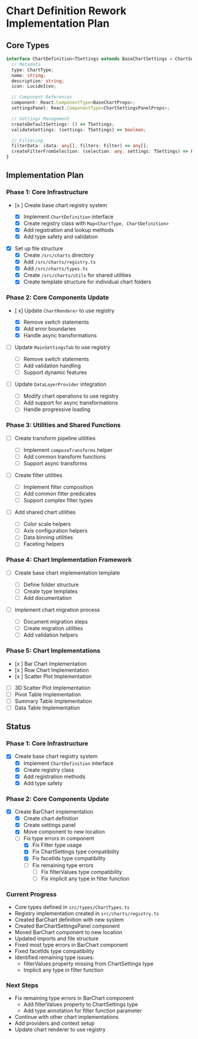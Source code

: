 # Chart Definition Rework Implementation Plan

## Core Types

```typescript
interface ChartDefinition<TSettings extends BaseChartSettings = ChartSettings> {
  // Metadata
  type: ChartType;
  name: string;
  description: string;
  icon: LucideIcon;

  // Component References
  component: React.ComponentType<BaseChartProps>;
  settingsPanel: React.ComponentType<ChartSettingsPanelProps>;

  // Settings Management
  createDefaultSettings: () => TSettings;
  validateSettings: (settings: TSettings) => boolean;

  // Filtering
  filterData: (data: any[], filters: Filter) => any[];
  createFilterFromSelection: (selection: any, settings: TSettings) => Filter;
}
```

## Implementation Plan

### Phase 1: Core Infrastructure

- [x ] Create base chart registry system

  - [x] Implement `ChartDefinition` interface
  - [x] Create registry class with `Map<ChartType, ChartDefinition>`
  - [x] Add registration and lookup methods
  - [x] Add type safety and validation

- [x] Set up file structure
  - [x] Create `/src/charts` directory
  - [x] Add `/src/charts/registry.ts`
  - [x] Add `/src/charts/types.ts`
  - [x] Create `/src/charts/utils` for shared utilities
  - [x] Create template structure for individual chart folders

### Phase 2: Core Components Update

- [ x] Update `ChartRenderer` to use registry

  - [x] Remove switch statements
  - [x] Add error boundaries
  - [x] Handle async transformations

- [ ] Update `MainSettingsTab` to use registry

  - [ ] Remove switch statements
  - [ ] Add validation handling
  - [ ] Support dynamic features

- [ ] Update `DataLayerProvider` integration
  - [ ] Modify chart operations to use registry
  - [ ] Add support for async transformations
  - [ ] Handle progressive loading

### Phase 3: Utilities and Shared Functions

- [ ] Create transform pipeline utilities

  - [ ] Implement `composeTransforms` helper
  - [ ] Add common transform functions
  - [ ] Support async transforms

- [ ] Create filter utilities

  - [ ] Implement filter composition
  - [ ] Add common filter predicates
  - [ ] Support complex filter types

- [ ] Add shared chart utilities
  - [ ] Color scale helpers
  - [ ] Axis configuration helpers
  - [ ] Data binning utilities
  - [ ] Faceting helpers

### Phase 4: Chart Implementation Framework

- [ ] Create base chart implementation template

  - [ ] Define folder structure
  - [ ] Create type templates
  - [ ] Add documentation

- [ ] Implement chart migration process
  - [ ] Document migration steps
  - [ ] Create migration utilities
  - [ ] Add validation helpers

### Phase 5: Chart Implementations

- [x ] Bar Chart Implementation
- [x ] Row Chart Implementation
- [x ] Scatter Plot Implementation
- [ ] 3D Scatter Plot Implementation
- [ ] Pivot Table Implementation
- [ ] Summary Table Implementation
- [ ] Data Table Implementation

## Status

### Phase 1: Core Infrastructure

- [x] Create base chart registry system
  - [x] Implement `ChartDefinition` interface
  - [x] Create registry class
  - [x] Add registration methods
  - [x] Add type safety

### Phase 2: Core Components Update

- [x] Create BarChart implementation
  - [x] Create chart definition
  - [x] Create settings panel
  - [x] Move component to new location
  - [ ] Fix type errors in component
    - [x] Fix Filter type usage
    - [x] Fix ChartSettings type compatibility
    - [x] Fix facetIds type compatibility
    - [ ] Fix remaining type errors
      - [ ] Fix filterValues type compatibility
      - [ ] Fix implicit any type in filter function

### Current Progress

- Core types defined in `src/types/ChartTypes.ts`
- Registry implementation created in `src/charts/registry.ts`
- Created BarChart definition with new system
- Created BarChartSettingsPanel component
- Moved BarChart component to new location
- Updated imports and file structure
- Fixed most type errors in BarChart component
- Fixed facetIds type compatibility
- Identified remaining type issues:
  - filterValues property missing from ChartSettings type
  - Implicit any type in filter function

### Next Steps

- Fix remaining type errors in BarChart component
  - Add filterValues property to ChartSettings type
  - Add type annotation for filter function parameter
- Continue with other chart implementations
- Add providers and context setup
- Update chart renderer to use registry

